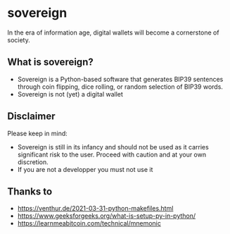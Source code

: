 # sovereign
In the era of information age, digital wallets will become a cornerstone of society.

## What is sovereign?
* Sovereign is a Python-based software that generates BIP39 sentences through coin flipping, dice rolling, or random selection of BIP39 words.
* Sovereign is not (yet) a digital wallet

## Disclaimer
Please keep in mind:
* Sovereign is still in its infancy and should not be used as it carries significant risk to the user. Proceed with caution and at your own discretion.
* If you are not a developper you must not use it

## Thanks to 
*  https://venthur.de/2021-03-31-python-makefiles.html
*  https://www.geeksforgeeks.org/what-is-setup-py-in-python/
*  https://learnmeabitcoin.com/technical/mnemonic
